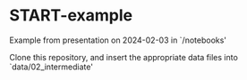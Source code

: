 # START-example

Example from presentation on 2024-02-03 in `/notebooks'

Clone this repository, and insert the appropriate data files into `data/02_intermediate'
